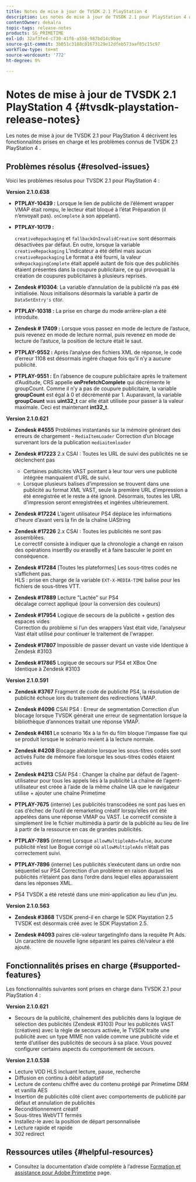 ```yaml
---
title: Notes de mise à jour de TVSDK 2.1 PlayStation 4
description: Les notes de mise à jour de TVSDK 2.1 pour PlayStation 4 décrivent les fonctionnalités prises en charge et les problèmes connus de TVSDK 2.1 PlayStation 4 .
contentOwner: dekalra
topic-tags: release-notes
products: SG_PRIMETIME
exl-id: 32af3fe4-c730-41f6-a558-987bd14c9bae
source-git-commit: 3b051c3188c81673129e12dfeb573aaf85c15c97
workflow-type: tm+mt
source-wordcount: '772'
ht-degree: 0%

---
```


# Notes de mise à jour de TVSDK 2.1 PlayStation 4 {#tvsdk-playstation-release-notes}

Les notes de mise à jour de TVSDK 2.1 pour PlayStation 4 décrivent les fonctionnalités prises en charge et les problèmes connus de TVSDK 2.1 PlayStation 4 .

## Problèmes résolus {#resolved-issues}

Voici les problèmes résolus pour TVSDK 2.1 pour PlayStation 4 :

**Version 2.1.0.638**

* **PTPLAY-10439 :**
Lorsque le lien de publicité de l’élément wrapper VMAP était rompu, le lecteur était bloqué à l’état Préparation (il n’envoyait pas). 
`onComplete` à son appelant).

* **PTPLAY-10179 :**

   `creativeRepackaging` et `fallbackOnInvalidCreative` sont désormais désactivées par défaut. En outre, lorsque la variable `creativeRepackaging` L’indicateur a été défini mais aucun `creativeRepackaging` Le format a été fourni, la valeur `onRepackagingComplete` était appelé autant de fois que des publicités étaient présentes dans la coupure publicitaire, ce qui provoquait la création de coupures publicitaires à plusieurs reprises.

* **Zendesk #10304**: La variable d’annulation de la publicité n’a pas été initialisée. Nous initialisons désormais la variable à partir de `DataSetEntry's` ctor.

* **PTPLAY-10318 :**
La prise en charge du mode arrière-plan a été introduite.
* **Zendesk # 17409 :**
Lorsque vous passez en mode de lecture de l’astuce, puis revenez en mode de lecture normal, puis revenez en mode de lecture de l’astuce, la position de lecture était le saut.
* **PTPLAY-9552 :**
Après l’analyse des fichiers XML de réponse, le code d’erreur 1108 est désormais ingéré chaque fois qu’il n’y a aucune publicité.
* **PTPLAY-9551 :**
En l’absence de coupure publicitaire après le traitement d’Auditude, CRS appelle 
**onPrefetchComplete** qui décrémente le groupCount. Comme il n’y a pas de coupure publicitaire, la variable **groupCount** est égal à 0 et décrémenté par 1. Auparavant, la variable **groupCount** was **uint32_t** car elle était utilisée pour passer à la valeur maximale. Ceci est maintenant **int32_t**.

**Version 2.1.0.621**

* **Zendesk #4555**
Problèmes instantanés sur la mémoire générant des erreurs de chargement - 
`MediaItemLoader` Correction d’un blocage survenant lors de la publication `mediaitemloader`

* **Zendesk #17223**
2.x CSAI : Toutes les URL de suivi des publicités ne se déclenchent pas
   * Certaines publicités VAST pointant à leur tour vers une publicité intégrée manquaient d’URL de suivi.
   * Lorsque plusieurs balises d’impression se trouvent dans une publicité au format XML VAST, seule la première URL d’impression a été enregistrée et le reste a été ignoré. Désormais, toutes les URL d’impression seront enregistrées et ingérées ultérieurement.
* **Zendesk #17224**
L’agent utilisateur PS4 déplace les informations d’heure d’avant vers la fin de la chaîne UAString
* **Zendesk #17226**
2.x CSAI : Toutes les publicités ne sont pas assemblées.
\
   Le correctif consiste à indiquer que la chronologie a changé en raison des opérations insertBy ou eraseBy et à faire basculer le point en conséquence.

* **Zendesk #17284**
   [Toutes les plateformes] Les sous-titres codés ne s’affichent pas.\
   HLS : prise en charge de la variable `EXT-X-MEDIA-TIME` balise pour les fichiers de sous-titres VTT.

* **Zendesk #17889**
Lecture &quot;Lactée&quot; sur PS4
\
   décalage correct appliqué (pour la conversion des couleurs)

* **Zendesk #17954**
Logique de secours de la publicité + gestion des espaces vides
\
   Correction du problème si l’un des wrappers Vast était vide, l’analyseur Vast était utilisé pour continuer le traitement de l’wrapper.

* **Zendesk #17807**
Impossible de passer devant un vaste vide Identique à Zendesk #3103

* **Zendesk #17865**
Logique de secours sur PS4 et XBox One
\
   Identique à Zendesk #3103

**Version 2.1.0.591**

* **Zendesk #3767**
Fragment de code de publicité PS4, la résolution de publicité échoue lors du traitement des redirections VMAP.
* **Zendesk #4096**
CSAI PS4 : Erreur de segmentation Correction d’un blocage lorsque TVSDK générait une erreur de segmentation lorsque la bibliothèque d’annonces traitait une réponse VMAP.

* **Zendesk #4161**
Le scénario 16x à la fin du film bloque l’impasse fixe qui se produit lorsque le scénario revient à la lecture normale.

* **Zendesk #4208**
Blocage aléatoire lorsque les sous-titres codés sont activés Fuite de mémoire fixe lorsque les sous-titres codés étaient activés

* **Zendesk #4213**
CSAI PS4 : Changer la chaîne par défaut de l’agent-utilisateur pour tous les appels liés à la publicité La chaîne de l’agent-utilisateur est créée à l’aide de la même chaîne UA que le navigateur utilise + ajouter une chaîne Primetime

* **PTPLAY-7675** (interne) Les publicités transcodées ne sont pas lues en cas d’échec de l’outil de remarketing créatif lorsqu’elles ont été appelées dans une réponse VMAP ou VAST. Le correctif consiste à simplement lire le fichier multimédia à partir de la publicité au lieu de lire à partir de la ressource en cas de grandes publicités.

* **PTPLAY-7895** (interne) Lorsque `allowMultipleAds=false`, aucune publicité n’est lue Bogue corrigé où `allowMultipleAds` n’était pas correctement suivi.

* **PTPLAY-7896** (interne) Les publicités s’exécutent dans un ordre non séquentiel sur PS4 Correction d’un problème en raison duquel les publicités n’étaient pas dans l’ordre dans lequel elles apparaissaient dans les réponses XML.

* PS4 TVSDK a été retesté dans une mini-application au lieu d’un jeu.

**Version 2.1.0.563**

* **Zendesk #3868**
TVSDK prend-il en charge le SDK Playstation 2.5 TVSDK est désormais créé avec le SDK Playstation 2.5.

* **Zendesk #4093**
paires clé-valeur targetingInfo dans la requête Pt Ads.
\
   Un caractère de nouvelle ligne séparant les paires clé/valeur a été ajouté.

## Fonctionnalités prises en charge {#supported-features}

Les fonctionnalités suivantes sont prises en charge dans TVSDK 2.1 pour PlayStation 4 :

**Version 2.1.0.621**

* Secours de la publicité, chaînement des publicités dans la logique de sélection des publicités (Zendesk #3103) Pour les publicités VAST (créatives) avec la règle de secours activée, le TVSDK traite une publicité avec un type MIME non valide comme une publicité vide et tente d’utiliser des publicités de secours à sa place. Vous pouvez configurer certains aspects du comportement de secours.

**Version 2.1.0.538**

* Lecture VOD HLS incluant lecture, pause, recherche
* Diffusion en continu à débit adaptatif
* Lecture de contenu chiffré avec du contenu protégé par Primetime DRM et vanilla AES
* Insertion de publicités côté client avec comportements de publicité par défaut et annulation de publicités
* Reconditionnement créatif
* Sous-titres WebVTT fermés
* Installez-le avec la position de départ personnalisée
* Lecture rapide et rapide
* 302 redirect

## Ressources utiles {#helpful-resources}

* Consultez la documentation d’aide complète à l’adresse [Formation et assistance pour Adobe Primetime](https://experienceleague.adobe.com/docs/primetime.html) page.
